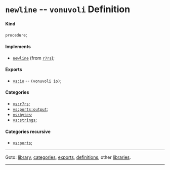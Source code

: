 

<a id='definition__vonuvoli__newline'></a>

# `newline` -- `vonuvoli` Definition


<a id='definition__vonuvoli__newline__kind'></a>

#### Kind

`procedure`;


<a id='definition__vonuvoli__newline__implements'></a>

#### Implements

 * [`newline`](../../r7rs/definitions/newline.md#definition__r7rs__newline) (from [`r7rs`](../../r7rs/_index.md#library__r7rs));


<a id='definition__vonuvoli__newline__exports'></a>

#### Exports

 * [`vs:io`](../../vonuvoli/exports/vs_3a_io.md#export__vonuvoli__vs_3a_io) -- `(vonuvoli io)`;


<a id='definition__vonuvoli__newline__categories'></a>

#### Categories

 * [`vs:r7rs`](../../vonuvoli/categories/vs_3a_r7rs.md#category__vonuvoli__vs_3a_r7rs);
 * [`vs:ports:output`](../../vonuvoli/categories/vs_3a_ports_3a_output.md#category__vonuvoli__vs_3a_ports_3a_output);
 * [`vs:bytes`](../../vonuvoli/categories/vs_3a_bytes.md#category__vonuvoli__vs_3a_bytes);
 * [`vs:strings`](../../vonuvoli/categories/vs_3a_strings.md#category__vonuvoli__vs_3a_strings);


<a id='definition__vonuvoli__newline__categories-recursive'></a>

#### Categories recursive

 * [`vs:ports`](../../vonuvoli/categories/vs_3a_ports.md#category__vonuvoli__vs_3a_ports);

----

Goto: [library](../../vonuvoli/_index.md#library__vonuvoli), [categories](../../vonuvoli/categories/_index.md#toc__vonuvoli__categories), [exports](../../vonuvoli/exports/_index.md#toc__vonuvoli__exports), [definitions](../../vonuvoli/definitions/_index.md#toc__vonuvoli__definitions), other [libraries](../../_libraries.md#toc__libraries).

----


